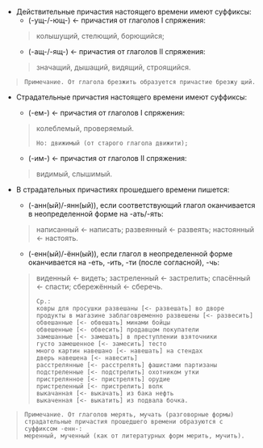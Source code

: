- Действительные причастия настоящего времени имеют суффиксы:
	- (-ущ-/-ющ-) <- причастия от глаголов I спряжения:
	> колышущий, стелющий, борющийся;
	- (-ащ-/-ящ-) <- причастия от глаголов II спряжения:
	> значащий, дышащий, видящий, строящийся.
>
>     Примечание. От глагола брезжить образуется причастие брезжу щий.
>

- Страдательные причастия настоящего времени имеют суффиксы:
	- (-ем-) <- причастия от глаголов I спряжения:
	> колеблемый, проверяемый.
	>
	>     Но: движимый (от старого глагола движити);
	>
	- (-им-) <- причастия от глаголов II спряжения:
	> видимый, слышимый.

- В страдательных причастиях прошедшего времени пишется:
	- (-анн(ый)/-янн(ый)), если соответствующий глагол оканчивается в неопределенной форме на -ать/-ять:
	> написанный <- написать; развеянный <- развеять; настоянный <- настоять.
	- (-енн(ый)/-ённ(ый)), если глагол в неопределенной форме оканчивается на -еть, -ить, -ти (после согласной), -чь:
	> виденный <- видеть; застреленный <- застрелить; спасённый <- спасти; сбережённый <- сберечь.
	>
	>     Ср.:
	>     ковры для просушки развешаны [<- развешать] во дворе
	>     продукты в магазине заблаговременно развешены [<- развесить]
	>     обвешанные [<- обвешать] минами бойцы
	>     обвешенные [<- обвесить] продавцом покупатели
	>     замешанные [<- замешать] в преступлении взяточники
	>     густо замешенное [<- замесить] тесто
	>     много картин навешано [<- навешать] на стендах
	>     дверь навешена [<- навесить]
	>     расстрелянные [<- расстрелять] фашистами партизаны
	>     подстреленные [<- подстрелить] охотником утки
	>     пристрелянное [<- пристрелять] орудие
	>     пристреленный [<- пристрелить] волк
	>     выкачанная [<- выкачать] из бака нефть
	>     выкаченная [<- выкатить] из подвала бочка.
	>

>
>     Примечание. От глаголов мерять, мучать (разговорные формы) страдательные причастия прошедшего времени образуются с суффиксом -енн-:
>     меренный, мученный (как от литературных форм мерить, мучить).
>
